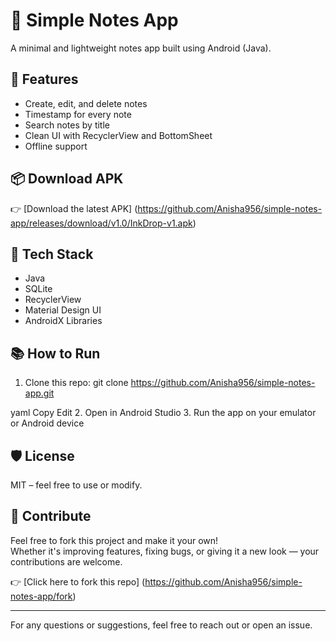 # 📝 Simple Notes App

A minimal and lightweight notes app built using Android (Java).

## 🚀 Features

- Create, edit, and delete notes
- Timestamp for every note
- Search notes by title
- Clean UI with RecyclerView and BottomSheet
- Offline support

## 📦 Download APK
👉 [Download the latest APK] (https://github.com/Anisha956/simple-notes-app/releases/download/v1.0/InkDrop-v1.apk)

## 🧠 Tech Stack

- Java
- SQLite
- RecyclerView
- Material Design UI
- AndroidX Libraries

## 📚 How to Run

1. Clone this repo:
git clone https://github.com/Anisha956/simple-notes-app.git

yaml
Copy
Edit
2. Open in Android Studio
3. Run the app on your emulator or Android device

## 🛡️ License

MIT – feel free to use or modify.

## 🌟 Contribute

Feel free to fork this project and make it your own!  
Whether it's improving features, fixing bugs, or giving it a new look — your contributions are welcome.

👉 [Click here to fork this repo] (https://github.com/Anisha956/simple-notes-app/fork)

---

For any questions or suggestions, feel free to reach out or open an issue.
